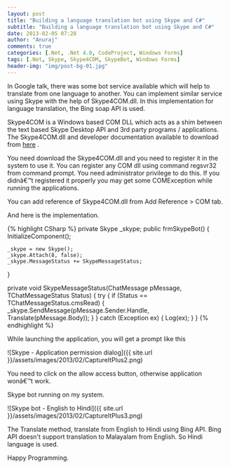 ```yaml
---
layout: post
title: "Building a language translation bot using Skype and C#"
subtitle: "Building a language translation bot using Skype and C#"
date: 2013-02-05 07:28
author: "Anuraj"
comments: true
categories: [.Net, .Net 4.0, CodeProject, Windows Forms]
tags: [.Net, Skype, Skype4COM, SkypeBot, Windows Forms]
header-img: "img/post-bg-01.jpg"
---
```

In Google talk, there was some bot service available which will help to translate from one language to another.  You can implement similar service using Skype with the help of Skype4COM.dll. In this implementation for language translation, the Bing soap API is used.  

Skype4COM is a Windows based COM DLL which acts as a shim between the text based Skype Desktop API and 3rd party programs / applications.  The Skype4COM.dll and developer documentation available to download from [here](http://developer.skype.com/accessories) .

You need download the Skype4COM.dll and you need to register it in the system to use it. You can register any COM dll using command regsvr32 from command prompt. You need administrator privilege to do this. If you didnâ€™t registered it properly you may get some COMException while running the applications.

You can add reference of Skype4COM.dll from Add Reference > COM tab.

And here is the implementation.

{% highlight CSharp %}
private Skype _skype;
public frmSkypeBot()
{
    InitializeComponent();

    _skype = new Skype();
    _skype.Attach(8, false);
    _skype.MessageStatus += SkypeMessageStatus;
}

private void SkypeMessageStatus(ChatMessage pMessage, 
    TChatMessageStatus Status)
{
    try
    {
        if (Status == TChatMessageStatus.cmsRead)
        {
            _skype.SendMessage(pMessage.Sender.Handle, 
                Translate(pMessage.Body));
        }
    }
    catch (Exception ex)
    {
        Log(ex);
    }
}
{% endhighlight %}

While launching the application, you will get a prompt like this

![Skype - Application permission dialog]({{ site.url }}/assets/images/2013/02/CaptureItPlus2.png)

You need to click on the allow access button, otherwise application wonâ€™t work.

Skype bot running on my system.

![Skype bot - English to Hindi]({{ site.url }}/assets/images/2013/02/CaptureItPlus3.png)

The Translate method, translate from English to Hindi using Bing API. Bing API doesn't support translation to Malayalam from English. So Hindi language is used.

Happy Programming.
